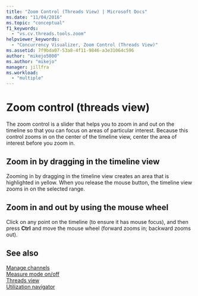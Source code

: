 ```yaml
---
title: "Zoom Control (Threads View) | Microsoft Docs"
ms.date: "11/04/2016"
ms.topic: "conceptual"
f1_keywords: 
  - "vs.cv.threads.tools.zoom"
helpviewer_keywords: 
  - "Concurrency Visualizer, Zoom Control (Threads View)"
ms.assetid: 7f9bda07-53a8-4f11-9846-a3e31064c596
author: "mikejo5000"
ms.author: "mikejo"
manager: jillfra
ms.workload: 
  - "multiple"
---
```

# Zoom control (threads view)
The zoom control is a slider that helps you to zoom in and out on the timeline so that you can focus on areas of particular interest. Because this control zooms in on the center of the timeline view, center the area of interest before you zoom in.  
  
## Zoom in by dragging in the timeline view  
 Zooming in by dragging in the timeline view creates an area that is highlighted in yellow. When you release the mouse button, the timeline view zooms in on the selected range.  
  
## Zoom in and out by using the mouse wheel  
 Click on any point on the timeline (to ensure it has mouse focus), and then press **Ctrl** and move the mouse wheel (forward zooms in; backward zooms out).  
  
## See also  
 [Manage channels](../profiling/manage-channels.md)   
 [Measure mode on/off](../profiling/measure-mode-on-off.md)   
 [Threads view](../profiling/threads-view-parallel-performance.md)   
 [Utilization navigator](../profiling/utilization-navigator.md)